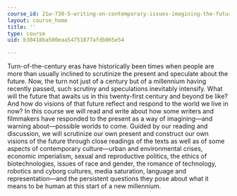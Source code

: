 ```yaml
---
course_id: 21w-730-5-writing-on-contemporary-issues-imagining-the-future-fall-2007
layout: course_home
title: ''
type: course
uid: b30418ba500eaa54751877afdb065e54

---
```

Turn-of-the-century eras have historically been times when people are more than usually inclined to scrutinize the present and speculate about the future. Now, the turn not just of a century but of a millennium having recently passed, such scrutiny and speculations inevitably intensify. What will the future that awaits us in this twenty-first century and beyond be like? And how do visions of that future reflect and respond to the world we live in now? In this course we will read and write about how some writers and filmmakers have responded to the present as a way of imagining—and warning about—possible worlds to come. Guided by our reading and discussion, we will scrutinize our own present and construct our own visions of the future through close readings of the texts as well as of some aspects of contemporary culture—urban and environmental crises, economic imperialism, sexual and reproductive politics, the ethics of biotechnologies, issues of race and gender, the romance of technology, robotics and cyborg cultures, media saturation, language and representation—and the persistent questions they pose about what it means to be human at this start of a new millennium.
